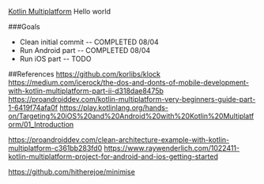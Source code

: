 [Kotlin Multiplatform](https://kotlinlang.org/docs/reference/multiplatform.html) Hello world

###Goals
- Clean initial commit -- COMPLETED 08/04
- Run Android part -- COMPLETED 08/04
- Run iOS part -- TODO

##References
https://github.com/korlibs/klock
https://medium.com/icerock/the-dos-and-donts-of-mobile-development-with-kotlin-multiplatform-part-ii-d318dae8475b
https://proandroiddev.com/kotlin-multiplatform-very-beginners-guide-part-1-6419f74afa0f
https://play.kotlinlang.org/hands-on/Targeting%20iOS%20and%20Android%20with%20Kotlin%20Multiplatform/01_Introduction

https://proandroiddev.com/clean-architecture-example-with-kotlin-multiplatform-c361bb283fd0
https://www.raywenderlich.com/1022411-kotlin-multiplatform-project-for-android-and-ios-getting-started

https://github.com/hitherejoe/minimise